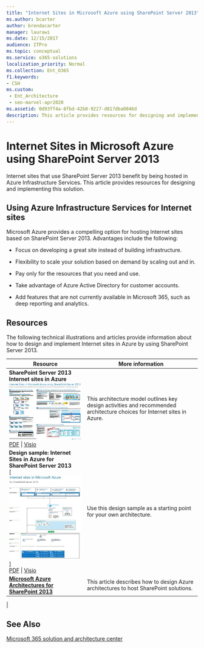 ```yaml
---
title: "Internet Sites in Microsoft Azure using SharePoint Server 2013"
ms.author: bcarter
author: brendacarter
manager: laurawi
ms.date: 12/15/2017
audience: ITPro
ms.topic: conceptual
ms.service: o365-solutions
localization_priority: Normal
ms.collection: Ent_O365
f1.keywords:
- CSH
ms.custom: 
 - Ent_Architecture
 - seo-marvel-apr2020
ms.assetid: 0d93ff4a-8fbd-42b8-9227-d817dba0046d
description: This article provides resources for designing and implementing SharePoint Server 2013 Internet sites hosted in Azure Infrastructure Services.
---
```


# Internet Sites in Microsoft Azure using SharePoint Server 2013

 Internet sites that use SharePoint Server 2013 benefit by being hosted in Azure Infrastructure Services. This article provides resources for designing and implementing this solution.

## Using Azure Infrastructure Services for Internet sites

Microsoft Azure provides a compelling option for hosting Internet sites based on SharePoint Server 2013. Advantages include the following:

- Focus on developing a great site instead of building infrastructure.

- Flexibility to scale your solution based on demand by scaling out and in.

- Pay only for the resources that you need and use.

- Take advantage of Azure Active Directory for customer accounts.

- Add features that are not currently available in Microsoft 365, such as deep reporting and analytics.

## Resources

The following technical illustrations and articles provide information about how to design and implement Internet sites in Azure by using SharePoint Server 2013.

|Resource|More information|
|---|---|
|**SharePoint Server 2013 Internet sites in Azure** <br/> [![Image of Internet sites in Azure using SharePoint](../media/MS-AZ-SPInternetSites.jpg)](https://go.microsoft.com/fwlink/p/?LinkId=392552) <br/> [PDF](https://go.microsoft.com/fwlink/p/?LinkId=392552) \| [Visio](https://go.microsoft.com/fwlink/p/?LinkId=392551)|This architecture model outlines key design activities and recommended architecture choices for Internet sites in Azure.|
|**Design sample: Internet Sites in Azure for SharePoint Server 2013** <br/> [![Image of the Design sample: Internet sites in Microsoft Azure for SharePoint 2013](../media/MS-AZ-InternetSitesDesignSample.jpg)] <br/> [PDF](https://go.microsoft.com/fwlink/p/?LinkId=392549)  \| [Visio](https://go.microsoft.com/fwlink/p/?LinkId=392548)|Use this design sample as a starting point for your own architecture.|
|**[Microsoft Azure Architectures for SharePoint 2013](microsoft-azure-architectures-for-sharepoint-2013.md)** <br/> |This article describes how to design Azure architectures to host SharePoint solutions.|
|

## See Also

[Microsoft 365 solution and architecture center](../solutions/index.yml)